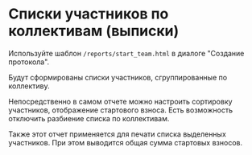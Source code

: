# Списки участников по коллективам (выписки)

Используйте шаблон `/reports/start_team.html` в диалоге "Создание протокола".

Будут сформированы списки участников, сгруппированные по коллективу. 

Непосредственно в самом отчете можно настроить сортировку участников, отображение стартового взноса. Есть возможность 
отключить разбиение списка по коллективам. 

Также этот отчет применяется для печати списка выделенных участников. При этом выводится общая сумма стартовых взносов. 
